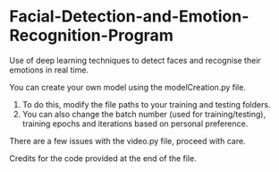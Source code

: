 # Facial-Detection-and-Emotion-Recognition-Program
Use of deep learning techniques to detect faces and recognise their emotions in real time. 

You can create your own model using the modelCreation.py file.
1) To do this, modify the file paths to your training and testing folders. 
2) You can also change the batch number (used for training/testing), training epochs and iterations based on personal preference. 

There are a few issues with the video.py file, proceed with care. 

Credits for the code provided at the end of the file. 
